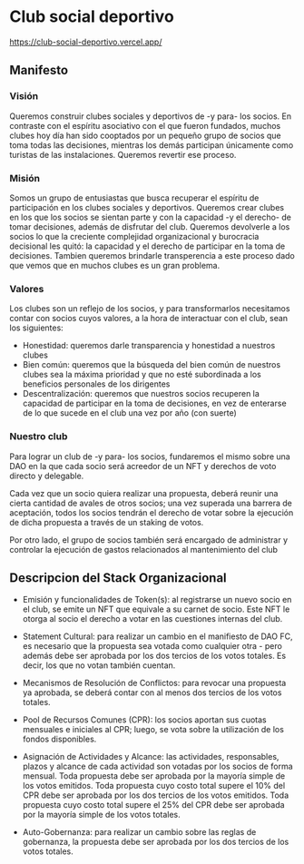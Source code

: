 # Club social deportivo

https://club-social-deportivo.vercel.app/

## Manifesto

### Visión
Queremos construir clubes sociales y deportivos de -y para- los socios. En contraste con el espíritu asociativo con el que fueron fundados, muchos clubes hoy día han sido cooptados por un pequeño grupo de socios que toma todas las decisiones, mientras los demás participan únicamente como turistas de las instalaciones. Queremos revertir ese proceso.

### Misión
Somos un grupo de entusiastas que busca recuperar el espíritu de participación en los clubes sociales y deportivos. Queremos crear clubes en los que los socios se sientan parte y con la capacidad -y el derecho- de tomar decisiones, además de disfrutar del club. Queremos devolverle a los socios lo que la creciente complejidad organizacional y burocracia decisional les quitó: la capacidad y el derecho de participar en la toma de decisiones. Tambien queremos brindarle transperencia a este proceso dado que vemos que en muchos clubes es un gran problema.

### Valores
Los clubes son un reflejo de los socios, y para transformarlos necesitamos contar con socios cuyos valores, a la hora de interactuar con el club, sean los siguientes:

* Honestidad: queremos darle transparencia y honestidad a nuestros clubes
* Bien común: queremos que la búsqueda del bien común de nuestros clubes sea la máxima prioridad y que no esté subordinada a los beneficios personales de los dirigentes
* Descentralización: queremos que nuestros socios recuperen la capacidad de participar en la toma de decisiones, en vez de enterarse de lo que sucede en el club una vez por año (con suerte)

### Nuestro club
Para lograr un club de -y para- los socios, fundaremos el mismo sobre una DAO en la que cada socio será acreedor de un NFT y derechos de voto directo y delegable.

Cada vez que un socio quiera realizar una propuesta, deberá reunir una cierta cantidad de avales de otros socios; una vez superada una barrera de aceptación, todos los socios tendrán el derecho de votar sobre la ejecución de dicha propuesta a través de un staking de votos.

Por otro lado, el grupo de socios también será encargado de administrar y controlar la ejecución de gastos relacionados al mantenimiento del club



## Descripcion del Stack Organizacional

* Emisión y funcionalidades de Token(s): al registrarse un nuevo socio en el club, se emite un NFT que equivale a su carnet de socio. Este NFT le otorga al socio el derecho a votar en las cuestiones internas del club.

* Statement Cultural: para realizar un cambio en el manifiesto de DAO FC, es necesario que la propuesta sea votada como cualquier otra - pero además debe ser aprobada por los dos tercios de los votos totales. Es decir, los que no votan también cuentan.

* Mecanismos de Resolución de Conflictos: para revocar una propuesta ya aprobada, se deberá contar con al menos dos tercios de los votos totales.

* Pool de Recursos Comunes (CPR): los socios aportan sus cuotas mensuales e iniciales al CPR; luego, se vota sobre la utilización de los fondos disponibles.

* Asignación de Actividades y Alcance: las actividades, responsables, plazos y alcance de cada actividad son votadas por los socios de forma mensual. Toda propuesta debe ser aprobada por la mayoría simple de los votos emitidos. Toda propuesta cuyo costo total supere el 10% del CPR debe ser aprobada por los dos tercios de los votos emitidos. Toda propuesta cuyo costo total supere el 25% del CPR debe ser aprobada por la mayoría simple de los votos totales.

* Auto-Gobernanza: para realizar un cambio sobre las reglas de gobernanza, la propuesta debe ser aprobada por los dos tercios de los votos totales.